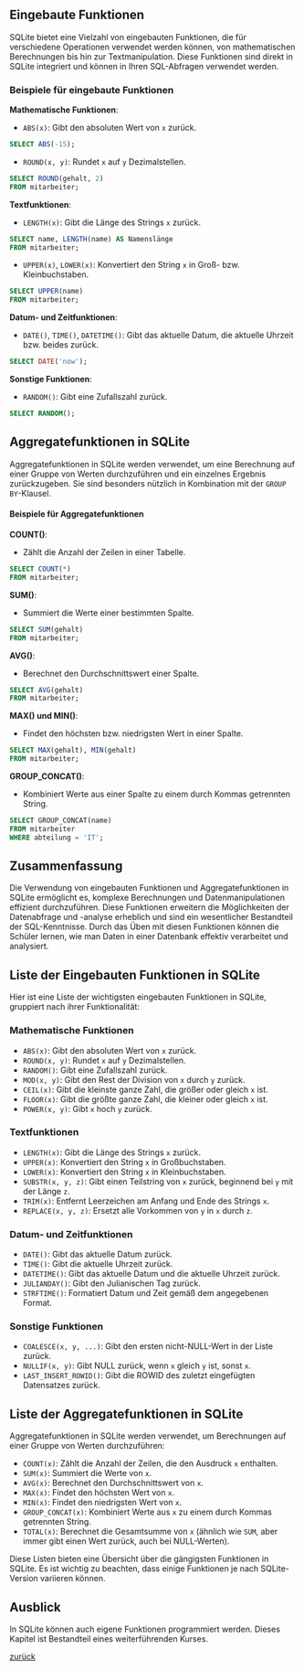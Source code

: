 ## Eingebaute Funktionen

SQLite bietet eine Vielzahl von eingebauten Funktionen, die für verschiedene Operationen verwendet werden können, von
mathematischen Berechnungen bis hin zur Textmanipulation. Diese Funktionen sind direkt in SQLite integriert und können
in Ihren SQL-Abfragen verwendet werden.

### Beispiele für eingebaute Funktionen

**Mathematische Funktionen**:

- `ABS(x)`: Gibt den absoluten Wert von `x` zurück.

```sql
SELECT ABS(-15);
```

- `ROUND(x, y)`: Rundet `x` auf `y` Dezimalstellen.

```sql
SELECT ROUND(gehalt, 2)
FROM mitarbeiter;
```

**Textfunktionen**:

- `LENGTH(x)`: Gibt die Länge des Strings `x` zurück.

```sql
SELECT name, LENGTH(name) AS Namenslänge
FROM mitarbeiter;
```

- `UPPER(x)`, `LOWER(x)`: Konvertiert den String `x` in Groß- bzw. Kleinbuchstaben.

```sql
SELECT UPPER(name)
FROM mitarbeiter;
```

**Datum- und Zeitfunktionen**:

- `DATE()`, `TIME()`, `DATETIME()`: Gibt das aktuelle Datum, die aktuelle Uhrzeit bzw. beides zurück.

```sql
SELECT DATE('now');
```

**Sonstige Funktionen**:

- `RANDOM()`: Gibt eine Zufallszahl zurück.

```sql
SELECT RANDOM();
```

## Aggregatefunktionen in SQLite

Aggregatefunktionen in SQLite werden verwendet, um eine Berechnung auf einer Gruppe von Werten durchzuführen und ein
einzelnes Ergebnis zurückzugeben. Sie sind besonders nützlich in Kombination mit der `GROUP BY`-Klausel.

#### Beispiele für Aggregatefunktionen

**COUNT()**:

- Zählt die Anzahl der Zeilen in einer Tabelle.

```sql
SELECT COUNT(*)
FROM mitarbeiter;
```

**SUM()**:

- Summiert die Werte einer bestimmten Spalte.

```sql
SELECT SUM(gehalt)
FROM mitarbeiter;
```

**AVG()**:

- Berechnet den Durchschnittswert einer Spalte.

```sql
SELECT AVG(gehalt)
FROM mitarbeiter;
```

**MAX() und MIN()**:

- Findet den höchsten bzw. niedrigsten Wert in einer Spalte.

```sql
SELECT MAX(gehalt), MIN(gehalt)
FROM mitarbeiter;
```

**GROUP_CONCAT()**:

- Kombiniert Werte aus einer Spalte zu einem durch Kommas getrennten String.

```sql
SELECT GROUP_CONCAT(name)
FROM mitarbeiter
WHERE abteilung = 'IT';
```

## Zusammenfassung

Die Verwendung von eingebauten Funktionen und Aggregatefunktionen in SQLite ermöglicht es, komplexe Berechnungen und
Datenmanipulationen effizient durchzuführen. Diese Funktionen erweitern die Möglichkeiten der Datenabfrage und -analyse
erheblich und sind ein wesentlicher Bestandteil der SQL-Kenntnisse. Durch das Üben mit diesen Funktionen können die
Schüler lernen, wie man Daten in einer Datenbank effektiv verarbeitet und analysiert.

## Liste der Eingebauten Funktionen in SQLite

Hier ist eine Liste der wichtigsten eingebauten Funktionen in SQLite, gruppiert nach ihrer Funktionalität:

### Mathematische Funktionen

- `ABS(x)`: Gibt den absoluten Wert von `x` zurück.
- `ROUND(x, y)`: Rundet `x` auf `y` Dezimalstellen.
- `RANDOM()`: Gibt eine Zufallszahl zurück.
- `MOD(x, y)`: Gibt den Rest der Division von `x` durch `y` zurück.
- `CEIL(x)`: Gibt die kleinste ganze Zahl, die größer oder gleich `x` ist.
- `FLOOR(x)`: Gibt die größte ganze Zahl, die kleiner oder gleich `x` ist.
- `POWER(x, y)`: Gibt `x` hoch `y` zurück.

### Textfunktionen

- `LENGTH(x)`: Gibt die Länge des Strings `x` zurück.
- `UPPER(x)`: Konvertiert den String `x` in Großbuchstaben.
- `LOWER(x)`: Konvertiert den String `x` in Kleinbuchstaben.
- `SUBSTR(x, y, z)`: Gibt einen Teilstring von `x` zurück, beginnend bei `y` mit der Länge `z`.
- `TRIM(x)`: Entfernt Leerzeichen am Anfang und Ende des Strings `x`.
- `REPLACE(x, y, z)`: Ersetzt alle Vorkommen von `y` in `x` durch `z`.

### Datum- und Zeitfunktionen

- `DATE()`: Gibt das aktuelle Datum zurück.
- `TIME()`: Gibt die aktuelle Uhrzeit zurück.
- `DATETIME()`: Gibt das aktuelle Datum und die aktuelle Uhrzeit zurück.
- `JULIANDAY()`: Gibt den Julianischen Tag zurück.
- `STRFTIME()`: Formatiert Datum und Zeit gemäß dem angegebenen Format.

### Sonstige Funktionen

- `COALESCE(x, y, ...)`: Gibt den ersten nicht-NULL-Wert in der Liste zurück.
- `NULLIF(x, y)`: Gibt NULL zurück, wenn `x` gleich `y` ist, sonst `x`.
- `LAST_INSERT_ROWID()`: Gibt die ROWID des zuletzt eingefügten Datensatzes zurück.

## Liste der Aggregatefunktionen in SQLite

Aggregatefunktionen in SQLite werden verwendet, um Berechnungen auf einer Gruppe von Werten durchzuführen:

- `COUNT(x)`: Zählt die Anzahl der Zeilen, die den Ausdruck `x` enthalten.
- `SUM(x)`: Summiert die Werte von `x`.
- `AVG(x)`: Berechnet den Durchschnittswert von `x`.
- `MAX(x)`: Findet den höchsten Wert von `x`.
- `MIN(x)`: Findet den niedrigsten Wert von `x`.
- `GROUP_CONCAT(x)`: Kombiniert Werte aus `x` zu einem durch Kommas getrennten String.
- `TOTAL(x)`: Berechnet die Gesamtsumme von `x` (ähnlich wie `SUM`, aber immer gibt einen Wert zurück, auch bei
  NULL-Werten).

Diese Listen bieten eine Übersicht über die gängigsten Funktionen in SQLite. Es ist wichtig zu beachten, dass einige
Funktionen je nach SQLite-Version variieren können.

## Ausblick

In SQLite können auch eigene Funktionen programmiert werden. Dieses Kapitel ist Bestandteil eines weiterführenden
Kurses.

[zurück](datenbanken.md)
